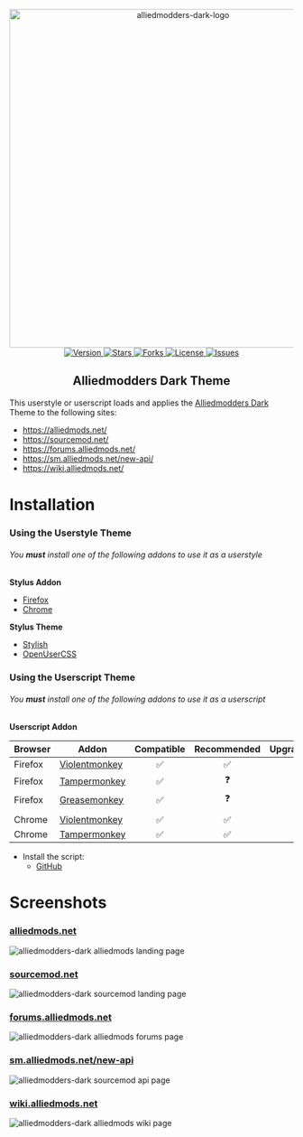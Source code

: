 <p align="center">
    <img src="https://raw.githubusercontent.com/Maxximou5/alliedmodders-dark/master/images/alliedmodders-dark-logo.png" width="600" alt="alliedmodders-dark-logo">
    <br>
    <a href="https://github.com/Maxximou5/alliedmodders-dark/">
        <img src="https://img.shields.io/badge/Version-1.0.2-green.svg?style=flat-square" alt="Version">
    </a>
    <a href="https://github.com/Maxximou5/alliedmodders-dark/stargazers">
        <img src="https://img.shields.io/github/stars/Maxximou5/alliedmodders-dark.svg?style=flat-square" alt="Stars">
    </a>
    <a href="https://github.com/Maxximou5/alliedmodders-dark/network">
        <img src="https://img.shields.io/github/forks/Maxximou5/alliedmodders-dark.svg?style=flat-square" alt="Forks">
    </a>
    <a href="https://raw.githubusercontent.com/Maxximou5/alliedmodders-dark/master/LICENSE">
        <img src="https://img.shields.io/badge/license-GPLv3-blue.svg?style=flat-square" alt="License">
    </a>
    <a href="https://github.com/Maxximou5/alliedmodders-dark/issues">
        <img src="https://img.shields.io/github/issues/Maxximou5/alliedmodders-dark.svg?style=flat-square" alt="Issues">
    </a>
</p>

<h2 align="center">Alliedmodders Dark Theme</h2>

This userstyle or userscript loads and applies the [Alliedmodders Dark](https://github.com/Maxximou5/alliedmodders-dark) Theme to the following sites:

* https://alliedmods.net/
* https://sourcemod.net/
* https://forums.alliedmods.net/
* https://sm.alliedmods.net/new-api/
* https://wiki.alliedmods.net/

# Installation

### Using the Userstyle Theme

###### You **must** install one of the following addons to use it as a *userstyle*

**Stylus Addon**
- [Firefox](https://addons.mozilla.org/en-US/firefox/addon/styl-us/)
- [Chrome](https://chrome.google.com/webstore/detail/stylus/clngdbkpkpeebahjckkjfobafhncgmne)

**Stylus Theme**
- [Stylish](https://userstyles.org/styles/162634/alliedmodders-dark)
- [OpenUserCSS](https://openusercss.org/theme/5b4ee6f0ea29c50b00b9e83d)

### Using the Userscript Theme

###### You **must** install one of the following addons to use it as a *userscript*

**Userscript Addon**

| Browser | Addon | Compatible | Recommended | Upgradeable |
| ------------- | ------------- | :---: | :---: | :---: |
| Firefox | [Violentmonkey](https://chrome.google.com/webstore/detail/violentmonkey/jinjaccalgkegednnccohejagnlnfdag) | :white_check_mark: | :white_check_mark: | :white_check_mark: |
| Firefox | [Tampermonkey](https://addons.mozilla.org/en-US/firefox/addon/tampermonkey/) | :white_check_mark: | :question: | :white_check_mark: |
| Firefox | [Greasemonkey](https://addons.mozilla.org/en-US/firefox/addon/greasemonkey/) | :white_check_mark: | :question: | :x: |
| | | | |
| Chrome | [Violentmonkey](https://chrome.google.com/webstore/detail/violentmonkey/jinjaccalgkegednnccohejagnlnfdag) | :white_check_mark: | :white_check_mark: | :white_check_mark: |
| Chrome | [Tampermonkey](https://chrome.google.com/webstore/detail/tampermonkey/dhdgffkkebhmkfjojejmpbldmpobfkfo) | :white_check_mark: | :white_check_mark: | :white_check_mark: |

- Install the script:
    - [GitHub](https://raw.githubusercontent.com/Maxximou5/alliedmodders-dark/master/alliedmodders-dark.user.js)

# Screenshots

### [alliedmods.net](https://alliedmods.net/)
![alliedmodders-dark alliedmods landing page](https://raw.githubusercontent.com/Maxximou5/alliedmodders-dark/master/images/screenshots/am-light-to-dark.png)
### [sourcemod.net](https://sourcemod.net/)
![alliedmodders-dark sourcemod landing page](https://raw.githubusercontent.com/Maxximou5/alliedmodders-dark/master/images/screenshots/sm-light-to-dark.png)
### [forums.alliedmods.net](https://forums.alliedmods.net/)
![alliedmodders-dark alliedmods forums page](https://raw.githubusercontent.com/Maxximou5/alliedmodders-dark/master/images/screenshots/forums-light-to-dark.png)
### [sm.alliedmods.net/new-api](https://sm.alliedmods.net/new-api/)
![alliedmodders-dark sourcemod api page](https://raw.githubusercontent.com/Maxximou5/alliedmodders-dark/master/images/screenshots/api-light-to-dark.png)
### [wiki.alliedmods.net](https://wiki.alliedmods.net/)
![alliedmodders-dark alliedmods wiki page](https://raw.githubusercontent.com/Maxximou5/alliedmodders-dark/master/images/screenshots/wiki-light-to-dark.png)

